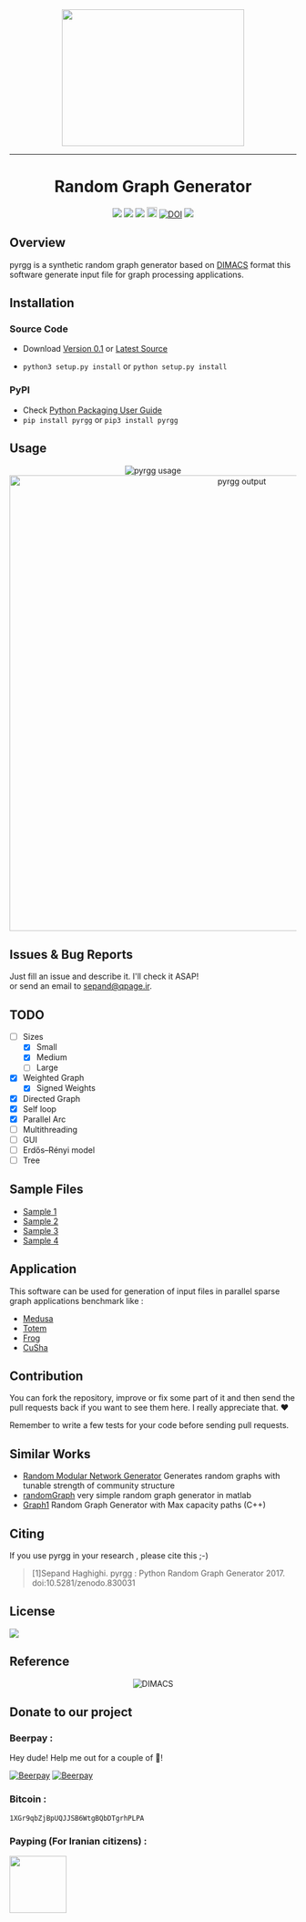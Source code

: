 
							


<div align="center">
<img src="http://www.shaghighi.ir/pyrgg/pyrgg-logo.png" height=240px width=320px>
<hr/>
<h1>Random Graph Generator</h1>
<a href="https://scrutinizer-ci.com/g/sepandhaghighi/pyrgg/?branch=master"><img src="https://scrutinizer-ci.com/g/sepandhaghighi/pyrgg/badges/quality-score.png?b=master"></a>
<a href="https://www.codacy.com/app/sepand-haghighi/pyrgg?utm_source=github.com&amp;utm_medium=referral&amp;utm_content=sepandhaghighi/pyrgg&amp;utm_campaign=Badge_Grade"><img src="https://api.codacy.com/project/badge/Grade/11ec048bcd594d84997380b64d2d4add"/></a>
<a href="https://scrutinizer-ci.com/g/sepandhaghighi/pyrgg/?branch=master"><img src="https://scrutinizer-ci.com/g/sepandhaghighi/pyrgg/badges/build.png?b=master"></a>
<a href="https://badge.fury.io/py/pyrgg"><img src="https://badge.fury.io/py/pyrgg.svg" alt="PyPI version" height="18"></a>
<a href="https://zenodo.org/badge/latestdoi/89410101"><img src="https://zenodo.org/badge/89410101.svg" alt="DOI"></a>
<a href="http://sepandhaghighi.github.io/pyrgg"><img src="https://img.shields.io/badge/doc-latest-red.svg"></a>
</div>				
				
## Overview
pyrgg is a synthetic random graph generator based on <a href ="http://www.diag.uniroma1.it/challenge9/format.shtml">DIMACS</a> format
this software generate input file for graph processing applications.  



## Installation		

### Source Code
- Download [Version 0.1](https://github.com/sepandhaghighi/pyrgg/archive/v0.1.zip) or [Latest Source ](https://github.com/sepandhaghighi/pyrgg/archive/master.zip)

- `python3 setup.py install` or `python setup.py install`				

### PyPI


- Check [Python Packaging User Guide](https://packaging.python.org/installing/)     
- `pip install pyrgg` or `pip3 install pyrgg`							
			



## Usage ##
			

<div align="center">

<img src="http://www.shaghighi.ir/pyrgg/pyrgg.gif" alt="pyrgg usage" title="pyrgg usage">
<br/>
<img src="http://www.shaghighi.ir/pyrgg/output.jpg" alt="pyrgg output" title="pyrgg output" width=800px>

</div>


## Issues & Bug Reports			

Just fill an issue and describe it. I'll check it ASAP!							
or send an email to [sepand@qpage.ir](mailto:sepand@qpage.ir "sepand@qpage.ir"). 

## TODO		
- [ ] Sizes
  - [x] Small
  - [x] Medium
  - [ ] Large
- [x] Weighted Graph															
	- [x] Signed Weights
- [x] Directed Graph
- [x] Self loop
- [x] Parallel Arc
- [ ] Multithreading
- [ ] GUI
- [ ] Erdős–Rényi model
- [ ] Tree

## Sample Files
- [Sample 1](https://github.com/sepandhaghighi/pyrgg/blob/master/datasets/100.gr.gz)
- [Sample 2](https://github.com/sepandhaghighi/pyrgg/blob/master/datasets/1000.gr.gz)
- [Sample 3](https://github.com/sepandhaghighi/pyrgg/blob/master/datasets/1000000.gr.gz)
- [Sample 4](https://github.com/sepandhaghighi/pyrgg/blob/master/datasets/5000000.gr.gz)


## Application			
This software can be used for generation of input files in parallel sparse graph applications benchmark like :			


- [Medusa](https://github.com/JianlongZhong/Medusa "Medusa") 
- [Totem](https://github.com/netsyslab/Totem "Totem")
- [Frog](https://github.com/AndrewStallman/Frog "Frog")
- [CuSha](https://github.com/farkhor/CuSha "CuSha")




## Contribution			

You can fork the repository, improve or fix some part of it and then send the pull requests back if you want to see them here. I really appreciate that. ❤️			

Remember to write a few tests for your code before sending pull requests. 			

## Similar Works
- [Random Modular Network Generator](https://github.com/prathasah/random-modular-network-generator) Generates random graphs with tunable strength of community structure
- [randomGraph](https://github.com/sdghafouri/randomGraph) very simple random graph generator in matlab
- [Graph1](https://github.com/Saptaparni/Graph1) Random Graph Generator with Max capacity paths (C++)


## Citing

If you use pyrgg in your research , please cite this ;-)

<blockquote>
<p>[1]Sepand Haghighi. pyrgg : Python Random Graph Generator 2017. doi:10.5281/zenodo.830031</p>
</blockquote>
 			

## License

<a href="https://github.com/sepandhaghighi/pyrgg/blob/master/LICENSE"><img src="https://img.shields.io/github/license/mashape/apistatus.svg"/></a>


## Reference
					

<div align="center">

<img src="http://www.shaghighi.ir/pyrgg/dimacs_logo.gif" alt="DIMACS">


</div>  						
 
## Donate to our project
<h3>Beerpay :</h3>				

Hey dude! Help me out for a couple of :beers:!				


[![Beerpay](https://beerpay.io/sepandhaghighi/pyrgg/badge.svg?style=beer-square)](https://beerpay.io/sepandhaghighi/pyrgg)  [![Beerpay](https://beerpay.io/sepandhaghighi/pyrgg/make-wish.svg?style=flat-square)](https://beerpay.io/sepandhaghighi/pyrgg?focus=wish)									

<h3>Bitcoin :</h3>					

```1XGr9qbZjBpUQJJSB6WtgBQbDTgrhPLPA```			



<h3>Payping (For Iranian citizens) :</h3>

<a href="http://www.payping.net/sepandhaghighi" target="__blank"><img src="http://www.qpage.ir/images/payping.png" height=100px width=100px></a>	